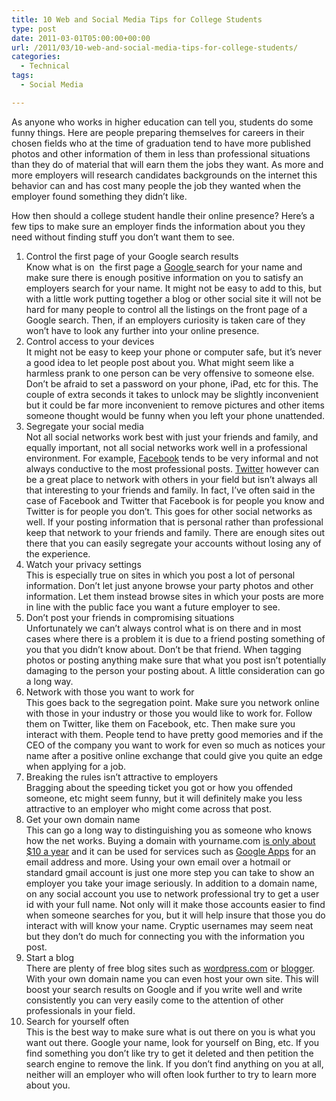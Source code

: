 ```yaml
---
title: 10 Web and Social Media Tips for College Students
type: post
date: 2011-03-01T05:00:00+00:00
url: /2011/03/10-web-and-social-media-tips-for-college-students/
categories:
  - Technical
tags:
  - Social Media

---
```

As anyone who works in higher education can tell you, students do some funny things. Here are people preparing themselves for careers in their chosen fields who at the time of graduation tend to have more published photos and other information of them in less than professional situations than they do of material that will earn them the jobs they want. As more and more employers will research candidates backgrounds on the internet this behavior can and has cost many people the job they wanted when the employer found something they didn’t like.

How then should a college student handle their online presence? Here’s a few tips to make sure an employer finds the information about you they need without finding stuff you don’t want them to see.

<ol class="wp-block-list">
  <li>
    Control the first page of your Google search results<br />Know what is on &nbsp;the first page a <a href="https://www.google.com/">Google </a>search for your name and make sure there is enough positive information on you to satisfy an employers search for your name. It might not be easy to add to this, but with a little work putting together a blog or other social site it will not be hard for many people to control all the listings on the front page of a Google search. Then, if an employers curiosity is taken care of they won’t have to look any further into your online presence.
  </li>
  <li>
    Control access to your devices<br />It might not be easy to keep your phone or computer safe, but it’s never a good idea to let people post about you. What might seem like a harmless prank to one person can be very offensive to someone else. Don’t be afraid to set a password on your phone, iPad, etc for this. The couple of extra seconds it takes to unlock may be&nbsp;slightly&nbsp;inconvenient but it could be far more inconvenient to remove pictures and other items someone thought would be funny when you left your phone unattended.
  </li>
  <li>
    Segregate your social media<br />Not all social networks work best with just your friends and family, and equally important, not all social networks work well in a professional environment. For example, <a href="https://www.facebook.com/">Facebook</a> tends to be very informal and not always conductive to the most professional posts. <a href="http://www.twitter.com">Twitter</a> however can be a great place to network with others in your field but isn’t always all that interesting to your friends and family. In fact, I’ve often said in the case of Facebook and Twitter that Facebook is for people you know and Twitter is for people you don’t. This goes for other social networks as well. If your posting information that is personal rather than professional keep that network to your friends and family. There are enough sites out there that you can easily segregate your accounts without losing any of the experience.
  </li>
  <li>
    Watch your privacy settings<br />This is especially true on sites in which you post a lot of personal information. Don’t let just anyone browse your party photos and other information. Let them instead browse sites in which your posts are more in line with the public face you want a future employer to see.
  </li>
  <li>
    Don’t post your friends in compromising situations<br />Unfortunately we can’t always control what is on there and in most cases where there is a problem it is due to a friend posting something of you that you didn’t know about. Don’t be that friend. When tagging photos or posting anything make sure that what you post isn’t potentially damaging to the person your posting about. A little consideration can go a long way.
  </li>
  <li>
    Network with those you want to work for<br />This goes back to the segregation point. Make sure you network online with those in your industry or those you would like to work for. Follow them on Twitter, like them on Facebook, etc. Then make sure you interact with them. People tend to have pretty good memories and if the CEO of the company you want to work for even so much as notices your name after a positive online exchange that could give you quite an edge when applying for a job.
  </li>
  <li>
    Breaking the rules isn’t attractive to employers<br />Bragging about the speeding ticket you got or how you offended someone, etc might seem funny, but it will definitely make you less attractive to an employer who might come across that post.
  </li>
  <li>
    Get your own domain name<br />This can go a long way to distinguishing you as someone who knows how the net works. Buying a domain with yourname.com <a href="http://www.godaddy.com">is only about $10 a year</a> and it can be used for services such as <a href="https://workspace.google.com/">Google Apps</a> for an email address and more. Using your own email over a hotmail or standard gmail account is just one more step you can take to show an employer you take your image seriously. In addition to a domain name, on any social account you use to network professional try to get a user id with your full name. Not only will it make those accounts easier to find when someone searches for you, but it will help insure that those you do interact with will know your name. Cryptic usernames may seem neat but they don’t do much for connecting you with the information you post.
  </li>
  <li>
    Start a blog<br />There are plenty of free blog sites such as <a href="http://www.wordpress.com">wordpress.com</a> or <a href="http://google.com/blogger">blogger</a>. With your own domain name you can even host your own site. This will boost your search results on Google and if you write well and write consistently you can very easily come to the attention of other professionals in your field.
  </li>
  <li>
    Search for yourself often<br />This is the best way to make sure what is out there on you is what you want out there. Google your name, look for yourself on Bing, etc. If you find something you don’t like try to get it deleted and then petition the search engine to remove the link. If you don’t find anything on you at all, neither will an employer who will often look further to try to learn more about you.
  </li>
</ol>